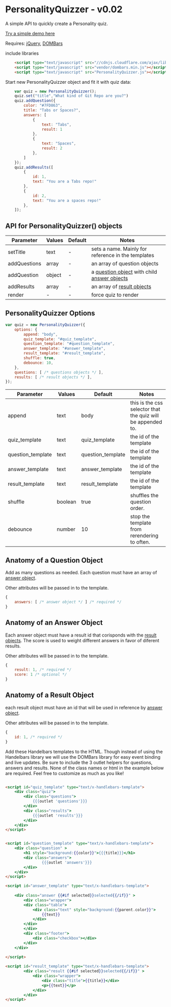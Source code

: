 PersonalityQuizzer - v0.02
=================

A simple API to quickly create a Personality quiz.

<a href="http://stefanhayden.github.io/PersonalityQuizzer/">Try a simple demo here</a>

Requires: <a href="http://jquery.com/">jQuery</a>, <a href="https://github.com/blakeembrey/dombars">DOMBars</a>


include libraries

```html
	<script type="text/javascript" src="//cdnjs.cloudflare.com/ajax/libs/jquery/2.0.3/jquery.min.js"></script>
	<script type="text/javascript" src="vendor/dombars.min.js"></script>
	<script type="text/javascript" src="PersonalityQuizzer.js"></script>
```

Start new PersonalityQuizzer object and fit it with quiz data:

```javascript
	var quiz = new PersonalityQuizzer();
	quiz.set("title","What kind of Git Repo are you?")
	quiz.addQuestion({ 
		color: "#7FD863",
		title: "Tabs or Spaces?",
		answers: [
			{ 
				text: "Tabs",
				result: 1
			},
			{ 
				text: "Spaces",
				result: 2
			},
		]
	});
	quiz.addResults([
		{
			id: 1,
			text: "You are a Tabs repo!"
		},
		{
			id: 2,
			text: "You are a spaces repo!"
		},
	]);
```

## API for PersonalityQuizzer() objects

Parameter | Values | Default | Notes
---------- | --------- | -------- | -------------
setTitle | text | - | sets a name. Mainly for reference in the templates
addQuestions | array | - | an array of question objects
addQuestion | object | - | a <a href="#anatomy-of-a-question-object">question object</a> with child <a href="#anatomy-of-an-answer-object">answer objects</a>
addResults | array | - | an array of <a href="#anatomy-of-a-result-object">result objects</a>
render | - | - | force quiz to render

## PersonalityQuizzer Options
```javascript
var quiz = new PersonalityQuizzer({
	options: {
		append: "body",
		quiz_template: "#quiz_template",
		question_template: "#question_template",
		answer_template: "#answer_template",
		result_template: "#result_template",
		shuffle: true,
		debounce: 10,
	},
	questions: [ /* questions objects */ ],
	results: [ /* result objects */ ],
});
```
Parameter | Values | Default | Notes
---------- | --------- | -------- | -------------
append | text | body | this is the css selector that the quiz will be appended to.
quiz_template | text | quiz_template | the id of the template
question_template | text | question_template | the id of the template
answer_template | text | answer_template | the id of the template
result_template | text | result_template | the id of the template
shuffle | boolean | true | shuffles the question order.
debounce | number | 10 | stop the template from rerendering to often.

## Anatomy of a Question Object

Add as many questions as needed. Each question must have an array of <a href="#anatomy-of-an-answer-object">answer object</a>. 

Other attributes will be passed in to the template.

```javascript
{
	answers: [ /* answer object */ ] /* required */
}
```


## Anatomy of an Answer Object

Each answer object must have a result id that corisponds with the <a href="#anatomy-of-a-result-object">result objects</a>. The score is used to weight different answers in favor of diferent results.

Other attributes will be passed in to the template.

```javascript
{
	result: 1, /* required */
	score: 1 /* optional */
}
```


## Anatomy of a Result Object

each result object must have an id that will be used in reference by <a href="#anatomy-of-an-answer-object">answer object</a>.

Other attributes will be passed in to the template.

```javascript
{
	id: 1, /* required */
}
```

Add these Handelbars templates to the HTML. Though instead of using the Handelbars library we will use the DOMBars library for easy event binding and live updates. Be sure to include the 3 outlet helpers for questions, answers and results. None of the class names or html in the example below are required. Feel free to customize as much as you like!

```html

<script id="quiz_template" type="text/x-handlebars-template">
	<div class="quiz">
		<div class="questions">
			{{{outlet 'questions'}}}
		</div>
		<div class="results">
			{{{outlet 'results'}}}
		</div>
	</div>
</script>


<script id="question_template" type="text/x-handlebars-template">
	<div class="question" >
		<h1 style="background:{{color}}">{{{title}}}</h1>
		<div class="answers">
				{{{outlet 'answers'}}}
		</div>
	</div>
</script>

<script id="answer_template" type="text/x-handlebars-template">
	
	<div class="answer {{#if selected}}selected{{/if}}" >
		<div class="wrapper">
		<div class="table">
			<div class="text" style="background:{{parent.color}}">
				{{text}}
			</div>
		</div>
		</div>
		<div class="footer">
			<div class="checkbox"></div>
		</div>
	</div>
	
</script>

<script id="result_template" type="text/x-handlebars-template">
		<div class="result {{#if selected}}selected{{/if}}" >
			<div class="wrapper">
				<div class="title">{{title}}</div>
				<p>{{text}}</p>
			</div>
		</div>
</script>
```
